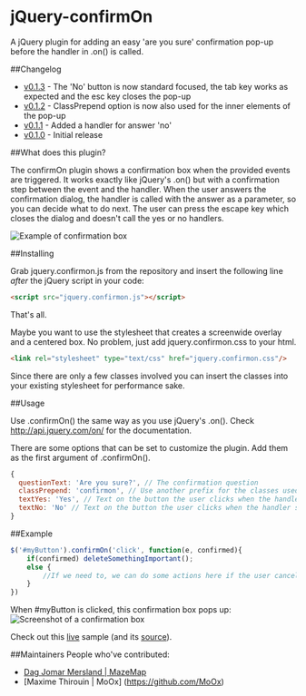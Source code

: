 jQuery-confirmOn
=================

A jQuery plugin for adding an easy 'are you sure' confirmation pop-up before the handler in .on() is called.

##Changelog
* [v0.1.3](https://github.com/invetek/jquery-confirmon/tree/0.1.3) - The 'No' button is now standard focused, the tab key works as expected and the esc key closes the pop-up
* [v0.1.2](https://github.com/invetek/jquery-confirmon/tree/0.1.2) - ClassPrepend option is now also used for the inner elements of the pop-up
* [v0.1.1](https://github.com/invetek/jquery-confirmon/tree/0.1.1) - Added a handler for answer 'no'
* [v0.1.0](https://github.com/invetek/jquery-confirmon/tree/0.1.0) - Initial release

##What does this plugin?

The confirmOn plugin shows a confirmation box when the provided events are triggered. It works exactly like jQuery's .on() but with a confirmation step between the event and the handler. When the user answers the confirmation dialog, the handler is called with the answer as a parameter, so you can decide what to do next. The user can press the escape key which closes the dialog and doesn't call the yes or no handlers.

![Example of confirmation box](/doc/screenshot_2.png)

##Installing

Grab jquery.confirmon.js from the repository and insert the following line _after_ the jQuery script in your code:
```html
<script src="jquery.confirmon.js"></script>
```

That's all.

Maybe you want to use the stylesheet that creates a screenwide overlay and a centered box. No problem, just
add jquery.confirmon.css to your html.

```html
<link rel="stylesheet" type="text/css" href="jquery.confirmon.css"/>
```

Since there are only a few classes involved you can insert the classes into your existing stylesheet for performance sake.

##Usage

Use .confirmOn() the same way as you use jQuery's .on(). Check http://api.jquery.com/on/ for the documentation.

There are some options that can be set to customize the plugin. Add them as the first argument of .confirmOn().

```javascript
{
  questionText: 'Are you sure?', // The confirmation question
  classPrepend: 'confirmon', // Use another prefix for the classes used by the plugin
  textYes: 'Yes', // Text on the button the user clicks when the handler should be called 
  textNo: 'No' // Text on the button the user clicks when the handler should not be called
}
```

##Example
```javascript
$('#myButton').confirmOn('click', function(e, confirmed){
    if(confirmed) deleteSomethingImportant();
    else {
        //If we need to, we can do some actions here if the user cancelled the confirmation
    }
})
```
When #myButton is clicked, this confirmation box pops up:<br>
![Screenshot of a confirmation box](/doc/screenshot_1.png)


Check out this [live](http://www.invetek.nl/samples/confirmon/index.html) sample (and its [source](sample)).

##Maintainers
People who've contributed:
* [Dag Jomar Mersland | MazeMap](https://github.com/dagjomar)
* [Maxime Thirouin | MoOx] (https://github.com/MoOx)
